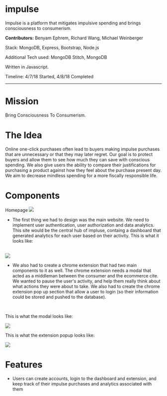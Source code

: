 # impulse
Impulse is a platform that mitigates impulsive spending and brings consciousness to consumerism.

**Contributors:** Benyam Ephrem, Richard Wang, Michael Weinberger

Stack: MongoDB, Express, Bootstrap, Node.js

Additional Tech used: MongoDB Stitch, MongoDB

Written in Javascript.

Timeline: 4/7/18 Started, 4/8/18 Completed

___

# Mission

Bring Consciousness To Consumerism.

# The Idea

Online one-click purchases often lead to buyers making impulse purchases that are
unnecessary or that they may later regret. Our goal is to protect buyers and allow them to see how
much they can save with conscious spending. We also give users the ability to compare their justifications
for purchasing a product against how they feel about the purchase present day. We aim to decrease mindless
spending for a more fiscally responsible life. 

# Components

Homepage
<img src = "https://i.imgur.com/MGHxyWw.png">

- The first thing we had to design was the main website. We need to implement user authentication, user authorization and data analytics. This site would be the central hub of impluse, containg a dashboard that generated analytics for each user based on their activity. This is what it looks like:

<br> 

<img src="https://preview.ibb.co/kEwkHH/Screen_Shot_2018_04_08_at_1_43_23_AM.png">

<br>

- We also had to create a chrome extension that had two main components to it as well. The chrome extension needs a modal that acted as a middleman between the consumer and the ecommerce cite. We wanted to pause the user's activity, and help them really think about what actions they were about to take. We also had to create the chrome extension pop up section that allow a user to login (so their information could be stored and pushed to the database). 

<br>

This is what the modal looks like:

<img src="https://preview.ibb.co/fZrfjx/Screen_Shot_2018_04_08_at_1_45_05_AM.png">

<br>

This is what the extension popup looks like:

<img src="https://preview.ibb.co/cCvO4x/Screen_Shot_2018_04_08_at_1_47_19_AM.png">

<br>

# Features
- Users can create accounts, login to the dashboard and extension, and keep track of their impulse purchases and analytics associated with them

